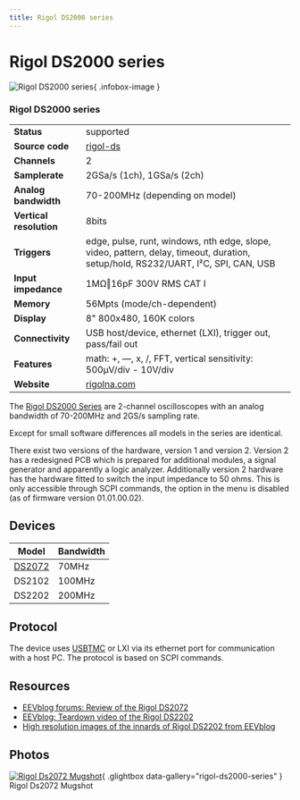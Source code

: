 ```yaml
---
title: Rigol DS2000 series
---
```


# Rigol DS2000 series

<div class="infobox" markdown>

![Rigol DS2000 series](./img/Rigol-ds2072_mugshot.jpg){ .infobox-image }

### Rigol DS2000 series

| | |
|---|---|
| **Status** | supported |
| **Source code** | [rigol-ds](https://github.com/OpenTraceLab/OpenTraceCapture/tree/main/src/hardware/rigol-ds) |
| **Channels** | 2 |
| **Samplerate** | 2GSa/s (1ch), 1GSa/s (2ch) |
| **Analog bandwidth** | 70-200MHz (depending on model) |
| **Vertical resolution** | 8bits |
| **Triggers** | edge, pulse, runt, windows, nth edge, slope, video, pattern, delay, timeout, duration, setup/hold, RS232/UART, I²C, SPI, CAN, USB |
| **Input impedance** | 1MΩ‖16pF 300V RMS CAT I |
| **Memory** | 56Mpts (mode/ch-dependent) |
| **Display** | 8" 800x480, 160K colors |
| **Connectivity** | USB host/device, ethernet (LXI), trigger out, pass/fail out |
| **Features** | math: +, —, x, /, FFT, vertical sensitivity: 500µV/div - 10V/div |
| **Website** | [rigolna.com](http://www.rigolna.com/products/digital-oscilloscopes/ds2000/) |

</div>

The [Rigol DS2000 Series](http://www.rigolna.com/products/digital-oscilloscopes/ds2000/) are 2-channel oscilloscopes with an analog bandwidth of 70-200MHz and 2GS/s sampling rate.

Except for small software differences all models in the series are identical.

There exist two versions of the hardware, version 1 and version 2. Version 2 has a redesigned PCB which is prepared for additional modules, a signal generator and apparently a logic analyzer. Additionally version 2 hardware has the hardware fitted to switch the input impedance to 50 ohms. This is only accessible through SCPI commands, the option in the menu is disabled (as of firmware version 01.01.00.02).

## Devices
| Model | Bandwidth |
|---|---|
| [ DS2072](https://sigrok.org/wiki/Rigol_DS2072) | 70MHz |
| DS2102 | 100MHz |
| DS2202 | 200MHz |

## Protocol

The device uses [USBTMC](https://sigrok.org/wiki/USBTMC) or LXI via its ethernet port for communication with a host PC. The protocol is based on SCPI commands.

## Resources
- [EEVblog forums: Review of the Rigol DS2072](http://www.eevblog.com/forum/testgear/first-impressions-and-review-of-the-rigol-ds2072-ds2000-series-dso/)
- [EEVblog: Teardown video of the Rigol DS2202](http://www.eevblog.com/2012/09/26/eevblog-360-rigol-ds2000-oscilloscope-teardown/)
- [High resolution images of the innards of Rigol DS2202 from EEVblog](http://www.flickr.com/photos/eevblog/sets/72157631618295437/)

## Photos

<div class="photo-grid" markdown>

[![Rigol Ds2072 Mugshot](./img/Rigol-ds2072_mugshot.jpg)](./img/Rigol-ds2072_mugshot.png "Rigol Ds2072 Mugshot"){ .glightbox data-gallery="rigol-ds2000-series" }
<span class="caption">Rigol Ds2072 Mugshot</span>

</div>
